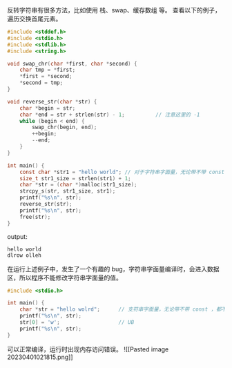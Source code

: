 反转字符串有很多方法，比如使用 栈、swap、缓存数组 等。
查看以下的例子，遍历交换首尾元素。
```c
#include <stddef.h>
#include <stdio.h>
#include <stdlib.h>
#include <string.h>

void swap_chr(char *first, char *second) {
    char tmp = *first;
    *first = *second;
    *second = tmp;
}

void reverse_str(char *str) {
    char *begin = str;
    char *end = str + strlen(str) - 1;          // 注意这里的 -1
    while (begin < end) {
        swap_chr(begin, end);
        ++begin;
        --end;
    }
}

int main() {
    const char *str1 = "hello world"; // 对于字符串字面量，无论带不带 const ，都不能修改它的值
    size_t str1_size = strlen(str1) + 1;
    char *str = (char *)malloc(str1_size);
    strcpy_s(str, str1_size, str1);
    printf("%s\n", str);
    reverse_str(str);
    printf("%s\n", str);
    free(str);
}
```
output:
```
hello world
dlrow olleh
```
在运行上述例子中，发生了一个有趣的 bug，字符串字面量编译时，会进入数据区，所以程序不能修改字符串字面量的值。
```c
#include <stdio.h>

int main() {
    char *str = "hello wolrd";      // 支符串字面量，无论带不带 const ，都不能修改它的值
    printf("%s\n", str);
    str[0] = 'w';                   // UB
    printf("%s\n", str);
}
```
可以正常编译，运行时出现内存访问错误。
![[Pasted image 20230401021815.png]]
